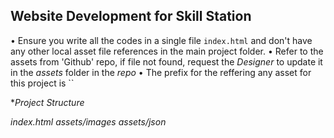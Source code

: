 ## Website Development for Skill Station

• Ensure you write all the codes in a single file `index.html` and don't have any other local asset file references in the main project folder. 
• Refer to the assets from 'Github' repo, if file not found, request the *Designer* to update it in the *assets* folder in the *repo*
• The prefix for the reffering any asset for this project is ``

**Project Structure*

*index.html*
*assets/images*
*assets/json*
